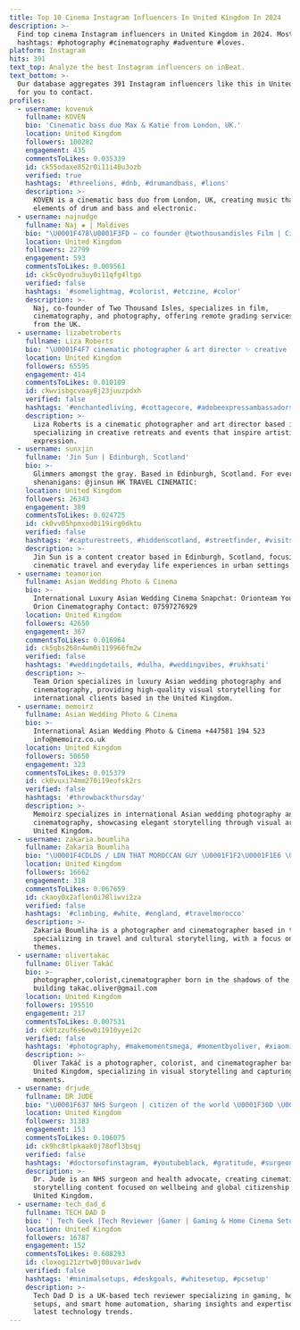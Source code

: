 ```yaml
---
title: Top 10 Cinema Instagram Influencers In United Kingdom In 2024
description: >-
  Find top cinema Instagram influencers in United Kingdom in 2024. Most popular
  hashtags: #photography #cinematography #adventure #loves.
platform: Instagram
hits: 391
text_top: Analyze the best Instagram influencers on inBeat.
text_bottom: >-
  Our database aggregates 391 Instagram influencers like this in United Kingdom
  for you to contact.
profiles:
  - username: kovenuk
    fullname: KOVEN
    bio: 'Cinematic bass duo Max & Katie from London, UK.'
    location: United Kingdom
    followers: 100282
    engagement: 435
    commentsToLikes: 0.035339
    id: ck55odaxe852r0i11i40u3ozb
    verified: true
    hashtags: '#threelions, #dnb, #drumandbass, #lions'
    description: >-
      KOVEN is a cinematic bass duo from London, UK, creating music that blends
      elements of drum and bass and electronic.
  - username: najnudge
    fullname: Naj ◈ | Maldives
    bio: "\U0001F478\U0001F3FD ➳ co founder @twothousandisles Film | Cinematography | Photography Remote grading available worldwide \U0001F30D"
    location: United Kingdom
    followers: 22799
    engagement: 593
    commentsToLikes: 0.009561
    id: ck5c0yodru3uy0i11qfg4ltgo
    verified: false
    hashtags: '#somelightmag, #colorist, #etczine, #color'
    description: >-
      Naj, co-founder of Two Thousand Isles, specializes in film,
      cinematography, and photography, offering remote grading services globally
      from the UK.
  - username: lizabetroberts
    fullname: Liza Roberts
    bio: "\U0001F4F7 cinematic photographer & art director ✨ creative retreats & events \U0001F48C lizabetroberts@gmail.com \U0001F3D9️ Brooklyn, NY"
    location: United Kingdom
    followers: 65595
    engagement: 414
    commentsToLikes: 0.010109
    id: ckwvisbgcvoay0j23juuzpdxh
    verified: false
    hashtags: '#enchantedliving, #cottagecore, #adobeexpressambassadors, #ad'
    description: >-
      Liza Roberts is a cinematic photographer and art director based in the UK,
      specializing in creative retreats and events that inspire artistic
      expression.
  - username: sunxjin
    fullname: 'Jin Sun | Edinburgh, Scotland'
    bio: >-
      Glimmers amongst the gray. Based in Edinburgh, Scotland. For everyday
      shenanigans: @jinsun HK TRAVEL CINEMATIC:
    location: United Kingdom
    followers: 26343
    engagement: 389
    commentsToLikes: 0.024725
    id: ck0vv05hpmxod0i19irg0dktu
    verified: false
    hashtags: '#capturestreets, #hiddenscotland, #streetfinder, #visitscotland'
    description: >-
      Jin Sun is a content creator based in Edinburgh, Scotland, focusing on
      cinematic travel and everyday life experiences in urban settings.
  - username: teamorion
    fullname: Asian Wedding Photo & Cinema
    bio: >-
      International Luxury Asian Wedding Cinema Snapchat: Orionteam YouTube:
      Orion Cinematography Contact: 07597276929
    location: United Kingdom
    followers: 42650
    engagement: 367
    commentsToLikes: 0.016964
    id: ck5qbs268n4wm0i119966fm2w
    verified: false
    hashtags: '#weddingdetails, #dulha, #weddingvibes, #rukhsati'
    description: >-
      Team Orion specializes in luxury Asian wedding photography and
      cinematography, providing high-quality visual storytelling for
      international clients based in the United Kingdom.
  - username: memoirz
    fullname: Asian Wedding Photo & Cinema
    bio: >-
      International Asian Wedding Photo & Cinema +447581 194 523
      info@memoirz.co.uk
    location: United Kingdom
    followers: 50650
    engagement: 323
    commentsToLikes: 0.015379
    id: ck0vuxi74mm270i19eofsk2rs
    verified: false
    hashtags: '#throwbackthursday'
    description: >-
      Memoirz specializes in international Asian wedding photography and
      cinematography, showcasing elegant storytelling through visual arts in the
      United Kingdom.
  - username: zakaria.boumliha
    fullname: Zakaria Boumliha
    bio: "\U0001F4CDLDS / LDN THAT MOROCCAN GUY \U0001F1F2\U0001F1E6 \U0001F5A5️ Photographer / Cinematographer \U0001F4E7 Enquiries: contact@zakariaboumliha.com"
    location: United Kingdom
    followers: 16662
    engagement: 318
    commentsToLikes: 0.067659
    id: ckaoy0x2aflon0i78liwvi2za
    verified: false
    hashtags: '#climbing, #white, #england, #travelmorocco'
    description: >-
      Zakaria Boumliha is a photographer and cinematographer based in the UK,
      specializing in travel and cultural storytelling, with a focus on Moroccan
      themes.
  - username: olivertakac
    fullname: Oliver Takáč
    bio: >-
      photographer,colorist,cinematographer born in the shadows of the tallest
      building takac.oliver@gmail.com
    location: United Kingdom
    followers: 195510
    engagement: 217
    commentsToLikes: 0.007531
    id: ck0tzzuf6s6ow0i1910yyei2c
    verified: false
    hashtags: '#photography, #makemomentsmega, #momentbyoliver, #xiaomi12tseries'
    description: >-
      Oliver Takáč is a photographer, colorist, and cinematographer based in the
      United Kingdom, specializing in visual storytelling and capturing dynamic
      moments.
  - username: drjude_
    fullname: DR JUDE
    bio: "\U0001F637 NHS Surgeon | citizen of the world \U0001F30D \U0001F4F9 #YouTubeBlackVoices 2023 \U0001F468\U0001F3FE‍\U0001F4BB Health & Wellbeing advocate \U0001F39E️ Creative | Cinematic story telling"
    location: United Kingdom
    followers: 31383
    engagement: 153
    commentsToLikes: 0.106075
    id: ck9hc8tlpkaak0j78ofl3bsqj
    verified: false
    hashtags: '#doctorsofinstagram, #youtubeblack, #gratitude, #surgeonlife'
    description: >-
      Dr. Jude is an NHS surgeon and health advocate, creating cinematic
      storytelling content focused on wellbeing and global citizenship from the
      United Kingdom.
  - username: tech_dad_d
    fullname: TECH DAD D
    bio: "| Tech Geek |Tech Reviewer |Gamer | Gaming & Home Cinema Setup | Smart Home Automation | \U0001F451 Official Member of @royalty.rgb \U0001F451 | DM for Collaboration \U0001F4E9"
    location: United Kingdom
    followers: 16787
    engagement: 152
    commentsToLikes: 0.608293
    id: cloxogi21zrtw0j08uvar1wdv
    verified: false
    hashtags: '#minimalsetups, #deskgoals, #whitesetup, #pcsetup'
    description: >-
      Tech Dad D is a UK-based tech reviewer specializing in gaming, home cinema
      setups, and smart home automation, sharing insights and expertise on the
      latest technology trends.
---
```


